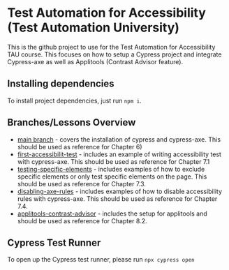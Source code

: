 # Test Automation for Accessibility (Test Automation University)

This is the github project to use for the Test Automation for Accessibility TAU course. This focuses on how to setup a Cypress project and integrate Cypress-axe as well as Applitools (Contrast Advisor feature).

## Installing dependencies

To install project dependencies, just run `npm i`.

## Branches/Lessons Overview

- [main branch](https://github.com/mdcruz/tau-automated-accessibility-course) - covers the installation of cypress and cypress-axe. This should be used as reference for Chapter 6)
- [first-accessibilit-test](https://github.com/mdcruz/tau-automated-accessibility-course/tree/first-accessibility-test) - includes an example of writing accessibility test with cypress-axe. This should be used as reference for Chapter 7.1
- [testing-specific-elements](https://github.com/mdcruz/tau-automated-accessibility-course/tree/testing-specific-elements) - includes examples of how to exclude specific elements or only test specific elements on the page. This should be used as reference for Chapter 7.3.
- [disabling-axe-rules](https://github.com/mdcruz/tau-automated-accessibility-course/tree/disabling-axe-rules) - includes examples of how to disable accessibility rules with cypress-axe. This should be used as reference for Chapter 7.4.
- [applitools-contrast-advisor](https://github.com/mdcruz/tau-automated-accessibility-course/tree/applitools-contrast-advisor) - includes the setup for applitools and should be used as reference for Chapter 8.2.

## Cypress Test Runner

To open up the Cypress test runner, please run `npx cypress open`
